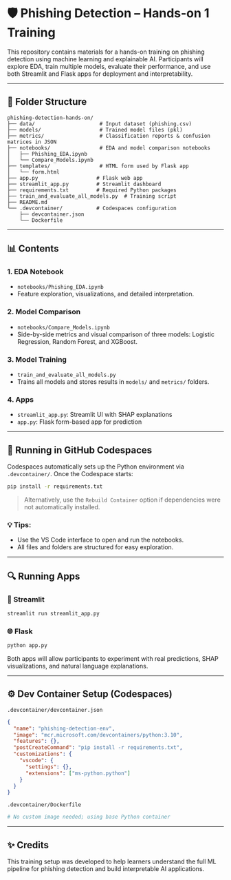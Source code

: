 # 🛡️ Phishing Detection – Hands-on 1 Training

This repository contains materials for a hands-on training on phishing detection using machine learning and explainable AI. Participants will explore EDA, train multiple models, evaluate their performance, and use both Streamlit and Flask apps for deployment and interpretability.

---

## 📁 Folder Structure

```
phishing-detection-hands-on/
├── data/                     # Input dataset (phishing.csv)
├── models/                   # Trained model files (pkl)
├── metrics/                  # Classification reports & confusion matrices in JSON
├── notebooks/                # EDA and model comparison notebooks
│   ├── Phishing_EDA.ipynb
│   └── Compare_Models.ipynb
├── templates/                # HTML form used by Flask app
│   └── form.html
├── app.py                   # Flask web app
├── streamlit_app.py         # Streamlit dashboard
├── requirements.txt         # Required Python packages
├── train_and_evaluate_all_models.py  # Training script
├── README.md
└── .devcontainer/           # Codespaces configuration
    ├── devcontainer.json
    └── Dockerfile
```

---

## 📊 Contents

### 1. **EDA Notebook**
- `notebooks/Phishing_EDA.ipynb`
- Feature exploration, visualizations, and detailed interpretation.

### 2. **Model Comparison**
- `notebooks/Compare_Models.ipynb`
- Side-by-side metrics and visual comparison of three models: Logistic Regression, Random Forest, and XGBoost.

### 3. **Model Training**
- `train_and_evaluate_all_models.py`
- Trains all models and stores results in `models/` and `metrics/` folders.

### 4. **Apps**
- `streamlit_app.py`: Streamlit UI with SHAP explanations
- `app.py`: Flask form-based app for prediction

---

## 🚀 Running in GitHub Codespaces

Codespaces automatically sets up the Python environment via `.devcontainer/`. Once the Codespace starts:

```bash
pip install -r requirements.txt
```

> Alternatively, use the `Rebuild Container` option if dependencies were not automatically installed.

### 💡 Tips:
- Use the VS Code interface to open and run the notebooks.
- All files and folders are structured for easy exploration.

---

## 🔍 Running Apps

### 🔴 Streamlit
```bash
streamlit run streamlit_app.py
```

### 🌐 Flask
```bash
python app.py
```

Both apps will allow participants to experiment with real predictions, SHAP visualizations, and natural language explanations.

---

## ⚙️ Dev Container Setup (Codespaces)

`.devcontainer/devcontainer.json`
```json
{
  "name": "phishing-detection-env",
  "image": "mcr.microsoft.com/devcontainers/python:3.10",
  "features": {},
  "postCreateCommand": "pip install -r requirements.txt",
  "customizations": {
    "vscode": {
      "settings": {},
      "extensions": ["ms-python.python"]
    }
  }
}
```

`.devcontainer/Dockerfile`
```Dockerfile
# No custom image needed; using base Python container
```

---

## ✨ Credits

This training setup was developed to help learners understand the full ML pipeline for phishing detection and build interpretable AI applications.
